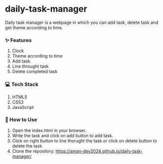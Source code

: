 # daily-task-manager
Daily task manager is a webpage in which you can add task, delete task and get theme according to time.

### ✨ Features
1) Clock
2) Theme according to time
3) Add task
4) Line throught task
5) Delete completed task

### 💻 Tech Stack
1) HTML5
2) CSS3
3) JavaScript

###  📖 How to Use
1) Open the index.html in your browser.
2) Write the task and click on add button to add task.
3) Click on right button to line thorught the task or click on delete button to delete the task.
4) Clone the repository: https://aman-dev2024.github.io/daily-task-manager/
